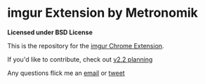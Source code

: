 # imgur Extension by Metronomik #

**Licensed under BSD License**

This is the repository for the [imgur Chrome Extension](https://chrome.google.com/webstore/detail/imgur/ehoopddfhgaehhmphfcooacjdpmbjlao).

If you'd like to contribute, check out [v2.2 planning](https://github.com/Metronomik/imgur-Extension/projects/1)

Any questions flick me an [email](mailto:william@metronomik.com) or [tweet](https://twitter.com/williamparry)
